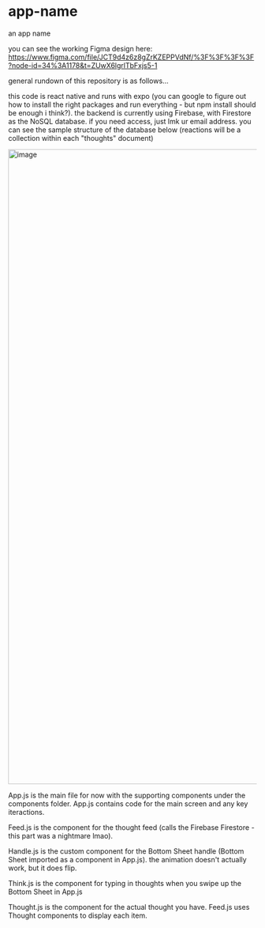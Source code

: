 # app-name
an app name

you can see the working Figma design here: https://www.figma.com/file/JCT9d4z6z8gZrKZEPPVdNf/%3F%3F%3F%3F?node-id=34%3A1178&t=ZUwX6lgrlTbFxjs5-1

general rundown of this repository is as follows...

this code is react native and runs with expo (you can google to figure out how to install the right packages and run everything - but npm install should be enough i think?). the backend is currently using Firebase, with Firestore as the NoSQL database. if you need access, just lmk ur email address. you can see the sample structure of the database below (reactions will be a collection within each "thoughts" document)

<img width="1284" alt="image" src="https://user-images.githubusercontent.com/46427633/212521339-95eb0d99-579c-49ba-abac-3beb3dbb1e53.png">


App.js is the main file for now with the supporting components under the components folder. App.js contains code for the main screen and any key iteractions.

Feed.js is the component for the thought feed (calls the Firebase Firestore - this part was a nightmare lmao).

Handle.js is the custom component for the Bottom Sheet handle (Bottom Sheet imported as a component in App.js). the animation doesn't actually work, but it does flip.

Think.js is the component for typing in thoughts when you swipe up the Bottom Sheet in App.js

Thought.js is the component for the actual thought you have. Feed.js uses Thought components to display each item.
